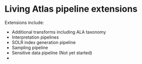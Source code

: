 # Living Atlas pipeline extensions

Extensions include:

* Additional transforms including ALA taxonomy
* Interpretation pipelines
* SOLR index generation pipeline
* Sampling pipeline
* Sensitive data pipeline (Not yet started)
*

